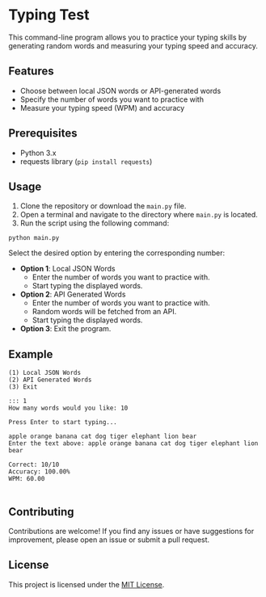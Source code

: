 <h1>Typing Test</h1>

<p>This command-line program allows you to practice your typing skills by generating random words and measuring your typing speed and accuracy.</p>

<h2>Features</h2>
<ul>
  <li>Choose between local JSON words or API-generated words</li>
  <li>Specify the number of words you want to practice with</li>
  <li>Measure your typing speed (WPM) and accuracy</li>
</ul>

<h2>Prerequisites</h2>
<ul>
  <li>Python 3.x</li>
  <li>requests library (<code>pip install requests</code>)</li>
</ul>

<h2>Usage</h2>
<ol>
  <li>Clone the repository or download the <code>main.py</code> file.</li>
  <li>Open a terminal and navigate to the directory where <code>main.py</code> is located.</li>
  <li>Run the script using the following command:</li>
</ol>

<pre><code>python main.py</code></pre>

<p>Select the desired option by entering the corresponding number:</p>

<ul>
  <li><strong>Option 1</strong>: Local JSON Words
    <ul>
      <li>Enter the number of words you want to practice with.</li>
      <li>Start typing the displayed words.</li>
    </ul>
  </li>
  <li><strong>Option 2</strong>: API Generated Words
    <ul>
      <li>Enter the number of words you want to practice with.</li>
      <li>Random words will be fetched from an API.</li>
      <li>Start typing the displayed words.</li>
    </ul>
  </li>
  <li><strong>Option 3</strong>: Exit the program.</li>
</ul>

<h2>Example</h2>

<pre>
<code>(1) Local JSON Words
(2) API Generated Words
(3) Exit

::: 1
How many words would you like: 10

Press Enter to start typing...

apple orange banana cat dog tiger elephant lion bear
Enter the text above: apple orange banana cat dog tiger elephant lion bear

Correct: 10/10
Accuracy: 100.00%
WPM: 60.00
</code>
</pre>

<h2>Contributing</h2>

<p>Contributions are welcome! If you find any issues or have suggestions for improvement, please open an issue or submit a pull request.</p>

<h2>License</h2>

<p>This project is licensed under the <a href="LICENSE">MIT License</a>.</p>
